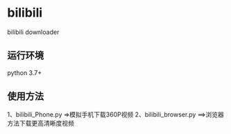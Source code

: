 # bilibili
bilibili downloader

## 运行环境
python 3.7+

## 使用方法
1、bilibili_Phone.py =>模拟手机下载360P视频
2、bilibili_browser.py ==>浏览器方法下载更高清晰度视频

